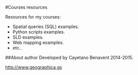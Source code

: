 #Courses resources

Resources for my courses:
- Spatial queries (SQL) examples.
- Python scripts examples.
- SLD examples.
- Web mapping examples.
- etc..


##About author
Developed by Cayetano Benavent 2014-2015.

http://www.geographica.gs
